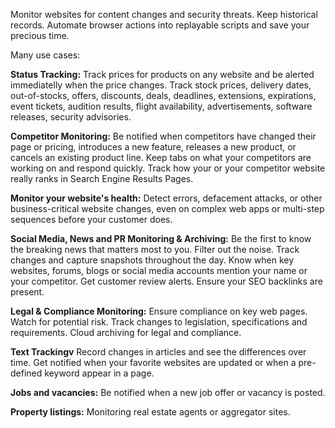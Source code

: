 Monitor websites for content changes and security threats. Keep historical records. Automate browser actions into replayable scripts and save your precious time.

Many use cases:

**Status Tracking:**
Track prices for products on any website and be alerted immediatelly when the price changes. Track stock prices, delivery dates, out-of-stocks, offers, discounts, deals, deadlines, extensions, expirations, event tickets, audition results, flight availability, advertisements, software releases, security advisories.

 
**Competitor Monitoring:**
Be notified when competitors have changed their page or pricing, introduces a new feature, releases a new product, or cancels an existing product line. Keep tabs on what your competitors are working on and respond quickly. Track how your or your competitor website really ranks in Search Engine Results Pages.

 
**Monitor your website's health:**
Detect errors, defacement attacks, or other business-critical website changes, even on complex web apps or multi-step sequences before your customer does.

 
**Social Media, News and PR Monitoring & Archiving:**
Be the first to know the breaking news that matters most to you. Filter out the noise. Track changes and capture snapshots throughout the day. Know when key websites, forums, blogs or social media accounts mention your name or your competitor. Get customer review alerts. Ensure your SEO backlinks are present.


**Legal & Compliance Monitoring:**
Ensure compliance on key web pages. Watch for potential risk. Track changes to legislation, specifications and requirements. Cloud archiving for legal and compliance.

 
**Text Trackingv**
Record changes in articles and see the differences over time. Get notified when your favorite websites are updated or when a pre-defined keyword appear in a page.

 
**Jobs and vacancies:** 
Be notified when a new job offer or vacancy is posted.

 
**Property listings:** 
Monitoring real estate agents or aggregator sites.

